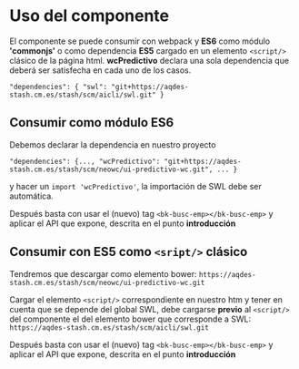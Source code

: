 # Uso del componente

El componente se puede consumir con webpack y __ES6__ como módulo __'commonjs'__ o como dependencia __ES5__ cargado en un elemento `<script/>` clásico de la página html.
__wcPredictivo__ declara una sola dependencia que deberá ser satisfecha en cada uno
de los casos.

`
"dependencies": {
    "swl": "git+https://aqdes-stash.cm.es/stash/scm/aicli/swl.git"
  }
`

## Consumir como módulo ES6
Debemos declarar la dependencia en nuestro proyecto

`
"dependencies": {...,
    "wcPredictivo": "git+https://aqdes-stash.cm.es/stash/scm/neowc/ui-predictivo-wc.git", ...
}
`

y hacer un `import 'wcPredictivo'`, la importación de SWL debe ser automática.

Después basta con usar el (nuevo) tag ``<bk-busc-emp></bk-busc-emp>`` y aplicar el API que expone, descrita en el punto __introducción__

## Consumir con ES5 como ``<sript/>`` clásico

Tendremos que descargar como elemento bower:
`https://aqdes-stash.cm.es/stash/scm/neowc/ui-predictivo-wc.git`

Cargar el elemento `<script/>` correspondiente en nuestro htm y tener en cuenta que se depende del global SWL, debe cargarse __previo__ al `<script/>` del componente el del elemento bower que corresponde a SWL:
`https://aqdes-stash.cm.es/stash/scm/aicli/swl.git`

Después basta con usar el (nuevo) tag `<bk-busc-emp></bk-busc-emp>` y aplicar el API que expone, descrita en el punto __introducción__
